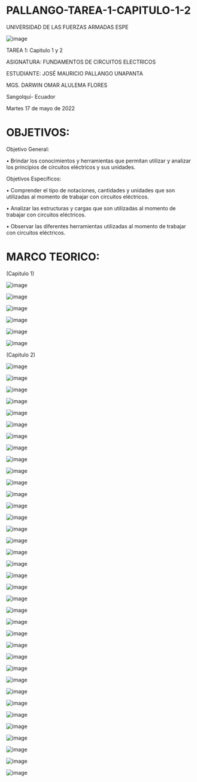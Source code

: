 # PALLANGO-TAREA-1-CAPITULO-1-2

UNIVERSIDAD DE LAS FUERZAS ARMADAS ESPE



![image](https://user-images.githubusercontent.com/105695077/169195292-caeb0d12-8f66-4f08-bb58-2efffc44ccf5.png)




TAREA 1: Capitulo 1 y 2 



ASIGNATURA: FUNDAMENTOS DE CIRCUITOS ELECTRICOS

ESTUDIANTE: JOSÉ MAURICIO PALLANGO UNAPANTA

MGS. DARWIN OMAR ALULEMA FLORES

Sangolquí- Ecuador

Martes 17 de mayo de 2022 
        
# OBJETIVOS:

Objetivo General:

•	Brindar los conocimientos y herramientas que permitan utilizar y analizar los principios de circuitos eléctricos y sus unidades.

Objetivos Específicos:

•	Comprender el tipo de notaciones, cantidades y unidades que son utilizadas al momento de  trabajar con circuitos eléctricos.

•	Analizar las estructuras y cargas que son utilizadas al momento de trabajar con circuitos eléctricos.

•	Observar las diferentes herramientas utilizadas al momento de trabajar con circuitos eléctricos.

# MARCO TEORICO: 

(Capitulo 1) 

![image](https://user-images.githubusercontent.com/105695077/169201705-8c4e6c2a-500f-4e44-90f7-20b9184b55a5.png)

![image](https://user-images.githubusercontent.com/105695077/169201976-fe2dab1a-8132-405d-8b6a-fefafdb390f2.png)

![image](https://user-images.githubusercontent.com/105695077/169202039-1fb12d8b-0c56-4a99-a521-c4781b69e844.png)

![image](https://user-images.githubusercontent.com/105695077/169202142-9e4b4770-916c-4980-aba2-8844c7fd4129.png)

![image](https://user-images.githubusercontent.com/105695077/169202177-b95fa3e0-63d5-4fdf-b002-15a1769d018e.png)

![image](https://user-images.githubusercontent.com/105695077/169203338-83fcf545-84fb-49fc-af9b-072ad63f0990.png)

(Capitulo 2) 

![image](https://user-images.githubusercontent.com/105695077/169203605-e2d967b3-0b68-4ebe-8a73-b7b1ad3bd22a.png)

![image](https://user-images.githubusercontent.com/105695077/169204697-78175c2b-74e7-4050-8a17-cff970c22887.png)

![image](https://user-images.githubusercontent.com/105695077/169204827-17b8a98b-98d2-498e-a5b7-b203c06b5c84.png)

![image](https://user-images.githubusercontent.com/105695077/169206134-4d8c241d-86c8-49bf-a5d6-c2fa74408835.png)

![image](https://user-images.githubusercontent.com/105695077/169206230-0665d0b9-966b-4001-a4b5-730c10f22033.png)

![image](https://user-images.githubusercontent.com/105695077/169206340-c3455978-5937-4ee7-9d95-dc1c9a91a316.png)

![image](https://user-images.githubusercontent.com/105695077/169206464-ce5e061c-337c-469f-8d6b-89408787ffaf.png)

![image](https://user-images.githubusercontent.com/105695077/169206531-fbf8cf82-5cdf-40ee-ada9-ba7120da2056.png)

![image](https://user-images.githubusercontent.com/105695077/169206573-06a59133-ef7d-488f-a361-eb609e933cbc.png)

![image](https://user-images.githubusercontent.com/105695077/169207997-fc6d6465-0731-4892-9adb-e030d850b46b.png)

![image](https://user-images.githubusercontent.com/105695077/169208548-70a620b6-04d2-4527-adf1-de77161d9eb6.png)

![image](https://user-images.githubusercontent.com/105695077/169208982-de62c3ac-5778-4190-8d06-99c1ea86166a.png)

![image](https://user-images.githubusercontent.com/105695077/169209251-a043e2f8-7ed1-491c-95d3-5f540bfc5161.png)

![image](https://user-images.githubusercontent.com/105695077/169210669-01f26c24-6db6-4b88-8e8b-6f2e5e915753.png)

![image](https://user-images.githubusercontent.com/105695077/169210704-def76dd6-3230-4afa-b4b9-e1cddb36e612.png)

![image](https://user-images.githubusercontent.com/105695077/169210853-258cac65-d1dd-43e1-a54a-90b479aadd80.png)

![image](https://user-images.githubusercontent.com/105695077/169210916-502d5ca2-2a86-46ab-b417-37de4614a5c6.png)

![image](https://user-images.githubusercontent.com/105695077/169212351-3381fd81-bff3-4b1a-bcdd-bcbc241bbb4d.png)

![image](https://user-images.githubusercontent.com/105695077/169213334-3f4b171f-3a91-49cb-8142-7121e51927e1.png)

![image](https://user-images.githubusercontent.com/105695077/169213550-fd0b2587-a18e-441d-9a86-d9a4361f79ee.png)

![image](https://user-images.githubusercontent.com/105695077/169213627-9bb2d92f-2d1d-4096-8895-c312b3c60f8f.png)

![image](https://user-images.githubusercontent.com/105695077/169214230-b1e7b0f7-4843-410d-b65f-221df8976beb.png)

![image](https://user-images.githubusercontent.com/105695077/169214516-9e9af326-8052-4f7f-9f4a-cde75b86c93b.png)

![image](https://user-images.githubusercontent.com/105695077/169214777-9e77ada2-5613-4754-addd-56436db48915.png)

![image](https://user-images.githubusercontent.com/105695077/169215129-779d89d4-5b0e-4fe1-aa32-0a0be4733073.png)

![image](https://user-images.githubusercontent.com/105695077/169215249-7b10bac5-3fa8-4a50-af69-def5b2f3c68e.png)

![image](https://user-images.githubusercontent.com/105695077/169215315-fbb068a1-08dc-40ed-bc67-16052b0a834f.png)

![image](https://user-images.githubusercontent.com/105695077/169215389-47cbc45e-b5bd-4af4-b7b8-59c3c7fcfb62.png)

![image](https://user-images.githubusercontent.com/105695077/169216038-7abff6bd-091d-47b0-9fe8-789011726d10.png)

![image](https://user-images.githubusercontent.com/105695077/169217137-70ed7c30-4fc3-48e6-84fa-c753f573a872.png)

![image](https://user-images.githubusercontent.com/105695077/169217791-9feee729-2732-4a2d-93b1-eb4f980511b6.png)

![image](https://user-images.githubusercontent.com/105695077/169218013-769b9fc5-01d2-429e-b811-9ea2cebebb65.png)

![image](https://user-images.githubusercontent.com/105695077/169218256-7fc3f2fa-ae78-4a6a-9a87-6405220bd5f8.png)

![image](https://user-images.githubusercontent.com/105695077/169218313-8f894c0f-e335-4a2d-a5e0-0252230c0751.png)

![image](https://user-images.githubusercontent.com/105695077/169218824-8e6755bb-833a-4899-bc1a-6dc0fd4ddebe.png)

![image](https://user-images.githubusercontent.com/105695077/169218858-02ff1add-aef0-4429-8b6d-069482a662f1.png)
















